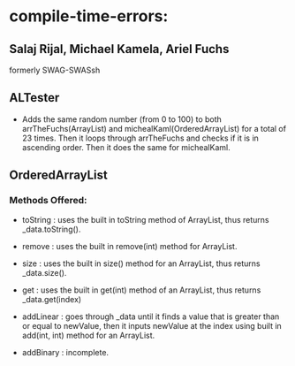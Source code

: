# compile-time-errors:
## Salaj Rijal, Michael Kamela, Ariel Fuchs
formerly SWAG-SWASsh

## ALTester
* Adds the same random number (from 0 to 100) to both arrTheFuchs(ArrayList<Integer>) and michealKaml(OrderedArrayList) for a total of 23 times. Then it loops through arrTheFuchs and checks if it is in ascending order. Then it does the same for michealKaml.

## OrderedArrayList
### Methods Offered:
* toString : uses the built in toString method of ArrayList, thus returns _data.toString().

* remove : uses the built in remove(int) method for ArrayList.

* size : uses the built in size() method for an ArrayList, thus returns _data.size(). 

* get : uses the built in get(int) method of an ArrayList, thus returns _data.get(index)

* addLinear : goes through _data until it finds a value that is greater than or equal to newValue, then it inputs newValue at the index using built in add(int, int) method for an ArrayList.

* addBinary : incomplete.